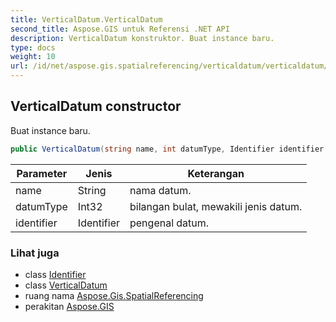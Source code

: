 ```yaml
---
title: VerticalDatum.VerticalDatum
second_title: Aspose.GIS untuk Referensi .NET API
description: VerticalDatum konstruktor. Buat instance baru.
type: docs
weight: 10
url: /id/net/aspose.gis.spatialreferencing/verticaldatum/verticaldatum/
---
```

## VerticalDatum constructor

Buat instance baru.

```csharp
public VerticalDatum(string name, int datumType, Identifier identifier = null)
```

| Parameter | Jenis | Keterangan |
| --- | --- | --- |
| name | String | nama datum. |
| datumType | Int32 | bilangan bulat, mewakili jenis datum. |
| identifier | Identifier | pengenal datum. |

### Lihat juga

* class [Identifier](../../identifier/)
* class [VerticalDatum](../)
* ruang nama [Aspose.Gis.SpatialReferencing](../../verticaldatum/)
* perakitan [Aspose.GIS](../../../)


